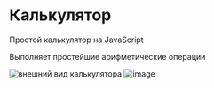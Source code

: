 # Калькулятор

Простой калькулятор на JavaScript

Выполняет простейшие арифметические операции 

![внешний вид калькулятора](https://user-images.githubusercontent.com/44035759/61650333-22d93480-acbc-11e9-87a5-83414be88027.png)
![image](https://user-images.githubusercontent.com/44035759/89153168-0e857400-d56d-11ea-8a49-6613b1130ae9.png)

